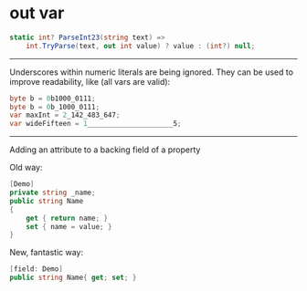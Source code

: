 # out var

```csharp
static int? ParseInt23(string text) =>
    int.TryParse(text, out int value) ? value : (int?) null;
```

---

Underscores within numeric literals are being ignored. They can be used to improve readability, like (all vars are valid):
```csharp
byte b = 0b1000_0111;
byte b = 0b_1000_0111;
var maxInt = 2_142_483_647;
var wideFifteen = 1_____________________5;
```

---

Adding an attribute to a backing field of a property 

Old way:

```csharp
[Demo]
private string _name;
public string Name
{
    get { return name; }
    set { name = value; }
}
```

New, fantastic way:
```csharp
[field: Demo]
public string Name{ get; set; }
```

